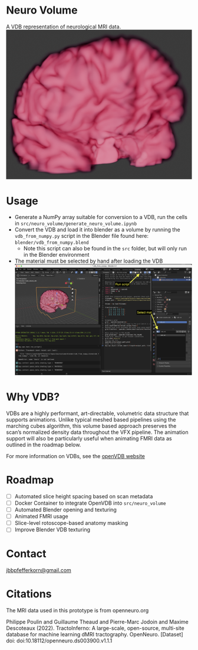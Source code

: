 # Neuro Volume
A VDB representation of neurological MRI data.
![First Render](readme_media/brain.png)

# Usage
- Generate a NumPy array suitable for conversion to a VDB, run the cells in `src/neuro_volume/generate_neuro_volume.ipynb`
- Convert the VDB and load it into blender as a volume by running the `vdb_from_numpy.py` script in the Blender file found here: `blender/vdb_from_numpy.blend`
    - Note this script can also be found in the `src` folder, but will only run in the Blender environment
- The material must be selected by hand after loading the VDB
![Blender Instructions](readme_media/blender_instructions.png)

# Why VDB?
VDBs are a highly performant, art-directable, volumetric data structure that supports animations. Unlike typical meshed based pipelines using the marching cubes algorithm, this volume based approach preserves the scan’s normalized density data throughout the VFX pipeline. The animation support will also be particularly useful when animating FMRI data as outlined in the roadmap below.

For more information on VDBs, see the [openVDB website](https://www.openvdb.org/)

# Roadmap
- [ ] Automated slice height spacing based on scan metadata
- [ ] Docker Container to integrate OpenVDB into `src/neuro_volume`
- [ ] Automated Blender opening and texturing
- [ ] Animated FMRI usage
- [ ] Slice-level rotoscope-based anatomy masking
- [ ] Improve Blender VDB texturing

# Contact
jbbpfefferkorn@gmail.com

# Citations
The MRI data used in this prototype is from openneuro.org

Philippe Poulin and Guillaume Theaud and Pierre-Marc Jodoin and Maxime Descoteaux (2022). TractoInferno: A large-scale, open-source, multi-site database for machine learning dMRI tractography. OpenNeuro. [Dataset] doi: doi:10.18112/openneuro.ds003900.v1.1.1